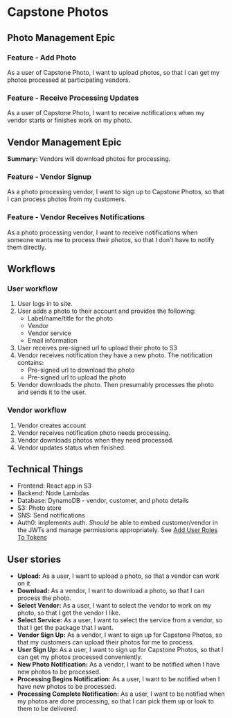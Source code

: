 # Capstone Photos

## Photo Management Epic

### Feature - Add Photo

As a user of Capstone Photo, I want to upload photos, so that I can get my photos processed at participating vendors.

### Feature - Receive Processing Updates

As a user of Capstone Photo, I want to receive notifications when my vendor starts or finishes work on my photo.

## Vendor Management Epic
__Summary:__ Vendors will download photos for processing.

### Feature - Vendor Signup

As a photo processing vendor, I want to sign up to Capstone Photos, so that I can process photos from my customers.

### Feature - Vendor Receives Notifications

As a photo processing vendor, I want to receive notifications when someone wants me to process their photos, so that I
don't have to notify them directly.

## Workflows

### User workflow

1. User logs in to site.
2. User adds a photo to their account and provides the following:
   - Label/name/title for the photo
   - Vendor
   - Vendor service
   - Email information
3. User receives pre-signed url to upload their photo to S3
4. Vendor receives notification they have a new photo. The notification contains:
    - Pre-signed url to download the photo
    - Pre-signed url to upload the photo
5. Vendor downloads the photo. Then presumably processes the photo and sends it to the user.

### Vendor workflow
1. Vendor creates account
2. Vendor receives notification photo needs processing.
3. Vendor downloads photos when they need processed.
4. Vendor updates status when finished.

## Technical Things

- Frontend: React app in S3
- Backend: Node Lambdas
- Database: DynamoDB - vendor, customer, and photo details
- S3: Photo store
- SNS: Send notifications
- Auth0: implements auth. _Should_ be able to embed customer/vendor in the JWTs and manage permissions appropriately. See [Add User Roles To Tokens](https://auth0.com/docs/manage-users/access-control/sample-use-cases-rules-with-authorization)

## User stories

- __Upload:__ As a user, I want to upload a photo, so that a vendor can work on it.
- __Download:__ As a vendor, I want to download a photo, so that I can process the photo.
- __Select Vendor:__ As a user, I want to select the vendor to work on my photo, so that I get the vendor I like.
- __Select Service:__ As a user, I want to select the service from a vendor, so that I get the package that I want.
- __Vendor Sign Up:__ As a vendor, I want to sign up for Capstone Photos, so that my customers can upload their photos for me to process.
- __User Sign Up:__ As a user, I want to sign up for Capstone Photos, so that I can get my photos processed conveniently.
- __New Photo Notification:__ As a vendor, I want to be notified when I have new photos to be processed.
- __Processing Begins Notification:__ As a user, I want to be notified when I have new photos to be processed.
- __Processing Complete Notification:__ As a user, I want to be notified when my photos are done processing, so that I can pick them up or look to them to be delivered.

